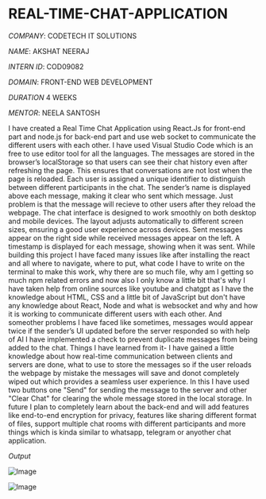 # REAL-TIME-CHAT-APPLICATION

*COMPANY*: CODETECH IT SOLUTIONS

*NAME*: AKSHAT NEERAJ

*INTERN ID*: COD09082

*DOMAIN*: FRONT-END WEB DEVELOPMENT

*DURATION* 4 WEEKS

*MENTOR*: NEELA SANTOSH

I have created a Real Time Chat Application using React.Js for front-end part and node.js for back-end part and use web socket to communicate the different users with each other. I have used Visual Studio Code which is an free to use editor tool for all the languages. The messages are stored in the browser’s localStorage so that users can see their chat history even after refreshing the page. This ensures that conversations are not lost when the page is reloaded. Each user is assigned a unique identifier to distinguish between different participants in the chat. The sender’s name is displayed above each message, making it clear who sent which message. Just problem is that the message will recieve to other users after they reload the webpage. The chat interface is designed to work smoothly on both desktop and mobile devices. The layout adjusts automatically to different screen sizes, ensuring a good user experience across devices. Sent messages appear on the right side while received messages appear on the left. A timestamp is displayed for each message, showing when it was sent. While building this project I have faced many issues like after installing the react and all where to navigate, where to put, what code I have to write on the terminal to make this work, why there are so much file, why am I getting so much npm related errors and now also I only know a little bit that's why I have taken help from online sources like youtube and chatgpt as I have the knowledge about HTML, CSS and a little bit of JavaScript but don't have any knowledge about React, Node and what is websocket and why and how it is working to communicate different users with each other. And someother problems I have faced like sometimes, messages would appear twice if the sender’s UI updated before the server responded so with help of AI I have implemented a check to prevent duplicate messages from being added to the chat. Things I have learned from it- I have gained a little knowledge about how real-time communication between clients and servers are done, what to use to store the messages so if the user reloads the webpage by mistake the messages will save and donot completely wiped out which provides a seamless user experience. In this I have used two buttons one "Send" for sending the message to the server and other "Clear Chat" for clearing the whole message stored in the local storage. In future I plan to completely learn about the back-end and will add features like end-to-end encryption for privacy, features like sharing different format of files, support multiple chat rooms with different participants and more things which is kinda similar to whatsapp, telegram or anyother chat application.


*Output*

![Image](https://github.com/user-attachments/assets/a3373499-44b1-4505-9da6-6ea8d57465b0)


![Image](https://github.com/user-attachments/assets/df192e15-6cef-4093-bdeb-028a9a2c2653)
